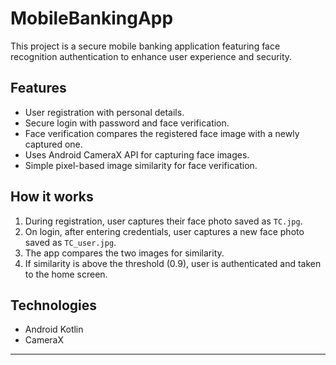 # MobileBankingApp

This project is a secure mobile banking application featuring face recognition authentication to enhance user experience and security.

## Features
- User registration with personal details.
- Secure login with password and face verification.
- Face verification compares the registered face image with a newly captured one.
- Uses Android CameraX API for capturing face images.
- Simple pixel-based image similarity for face verification.

## How it works
1. During registration, user captures their face photo saved as `TC.jpg`.
2. On login, after entering credentials, user captures a new face photo saved as `TC_user.jpg`.
3. The app compares the two images for similarity.
4. If similarity is above the threshold (0.9), user is authenticated and taken to the home screen.

## Technologies
- Android Kotlin
- CameraX


---

